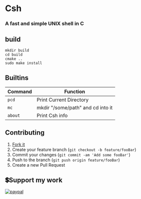 # Csh
### A fast and simple UNIX shell in C

## build

```
mkdir build
cd build
cmake ..
sudo make install
```
## Builtins

| Command              | Function                                                               |
| -------------------- | ---------------------------------------------------------------------- |
| `pcd`| Print Current Directory      |
| `mc`| mkdir "/some/path" and cd into it      |
| `about `| Print Csh info       	|

## Contributing

1. [Fork it](<https://github.com/Mirko-r/extrattor/fork>)
2. Create your feature branch (`git checkout -b feature/fooBar`)
3. Commit your changes (`git commit -am 'Add some fooBar'`)
4. Push to the branch (`git push origin feature/fooBar`)
5. Create a new Pull Request

## 💲Support my work

[![paypal](https://img.shields.io/badge/PayPal-00457C?style=for-the-badge&logo=paypal&logoColor=white)](https://paypal.me/stupidamentepod)
